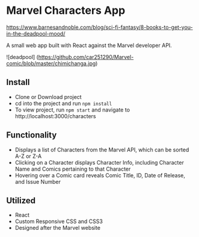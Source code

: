# Marvel Characters App
https://www.barnesandnoble.com/blog/sci-fi-fantasy/8-books-to-get-you-in-the-deadpool-mood/

A small web app built with React against the Marvel developer API.

![deadpool]
(https://github.com/car251290/Marvel-comic/blob/master/chimichanga.jpg)

## Install

- Clone or Download project
- cd into the project and run `npm install`
- To view project, run `npm start` and navigate to http://localhost:3000/characters

## Functionality

- Displays a list of Characters from the Marvel API, which can be sorted A-Z or Z-A
- Clicking on a Character displays Character Info, including Character Name and Comics pertaining to that Character
- Hovering over a Comic card reveals Comic Title, ID, Date of Release, and Issue Number

## Utilized

- React
- Custom Responsive CSS and CSS3
- Designed after the Marvel website


